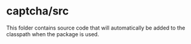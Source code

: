# captcha/src

This folder contains source code that will automatically be added to the classpath when
the package is used.

